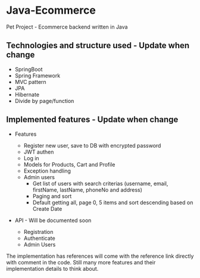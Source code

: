 # Java-Ecommerce
Pet Project - Ecommerce backend written in Java

## **Technologies and structure used** - Update when change
- SpringBoot
- Spring Framework
- MVC pattern
- JPA
- Hibernate
- Divide by page/function

## **Implemented features** - Update when change
- Features
  - Register new user, save to DB with encrypted password
  - JWT authen
  - Log in
  - Models for Products, Cart and Profile
  - Exception handling
  - Admin users
    - Get list of users with search criterias (username, email, firstName, lastName, phoneNo and address)
    - Paging and sort
    - Default getting all, page 0, 5 items and sort descending based on Create Date

- API - Will be documented soon
  - Registration
  - Authenticate
  - Admin Users

The implementation has references will come with the reference link directly with comment in the code. Still many more features and their implementation details to think about.
